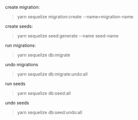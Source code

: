 create migration:
> yarn sequelize migration:create --name=migration-name

create seeds:
> yarn sequelize seed:generate --name seed-name

run migrations:
> yarn sequelize db:migrate

undo migrations
> yarn sequelize db:migrate:undo:all

run seeds
> yarn sequelize db:seed:all

undo seeds
> yarn sequelize db:seed:undo:all
